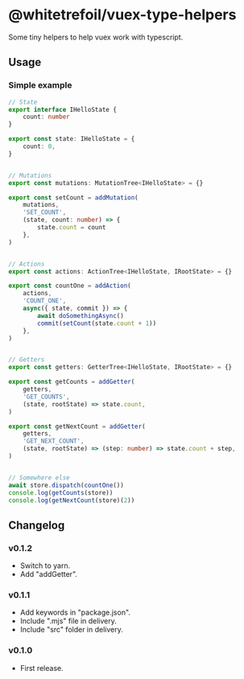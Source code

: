 @whitetrefoil/vuex-type-helpers
===============================

Some tiny helpers to help vuex work with typescript.

Usage
-----

### Simple example

```ts
// State
export interface IHelloState {
    count: number
}

export const state: IHelloState = {
    count: 0,
}


// Mutations
export const mutations: MutationTree<IHelloState> = {}

export const setCount = addMutation(
    mutations,
    'SET_COUNT',
    (state, count: number) => {
        state.count = count
    },
)


// Actions
export const actions: ActionTree<IHelloState, IRootState> = {}

export const countOne = addAction(
    actions,
    'COUNT_ONE',
    async({ state, commit }) => {
        await doSomethingAsync()
        commit(setCount(state.count + 1))
    },
)


// Getters
export const getters: GetterTree<IHelloState, IRootState> = {}

export const getCounts = addGetter(
    getters,
    'GET_COUNTS',
    (state, rootState) => state.count,
)

export const getNextCount = addGetter(
    getters,
    'GET_NEXT_COUNT',
    (state, rootState) => (step: number) => state.count + step,
)


// Somewhere else
await store.dispatch(countOne())
console.log(getCounts(store))
console.log(getNextCount(store)(2))
```


Changelog
---------

### v0.1.2

* Switch to yarn.
* Add "addGetter".

### v0.1.1

* Add keywords in "package.json".
* Include ".mjs" file in delivery.
* Include "src" folder in delivery.

### v0.1.0

* First release.

